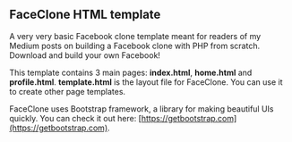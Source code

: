 ## FaceClone HTML template

A very very basic Facebook clone template meant for readers of my Medium posts on building a Facebook clone with PHP from scratch. Download and build your own Facebook!

This template contains 3 main pages: **index.html**, **home.html** and **profile.html**. **template.html** is the layout file for FaceClone. You can use it to create other page templates.

FaceClone uses Bootstrap framework, a library for making beautiful UIs quickly. You can check it out here: [https://getbootstrap.com](https://getbootstrap.com).